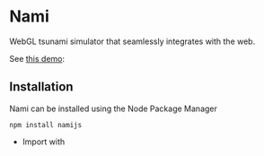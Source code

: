 # Nami

WebGL tsunami simulator that seamlessly integrates with the web.

See [this demo](https://codepen.io/jgalazm/pen/MRaWVL): 

## Installation 

Nami can be installed using the Node Package Manager

```
npm install namijs
```

* Import with <script/> (coming soon)
* Import with 'import' (coming soon)
* Import with 'require' (coming soon)


## Local development environment

A 'docker-compose.yml' is provided with two services `nami` and `local-server`. The `nami` service opens a container whose image, once built, contains an updated-from-source build of the library. This build is created with rollup and stored in a docker volume called `build-volume` which is shared with the `local-server`. This `local-server` is a python simple http server that will enable properly loading this built file.